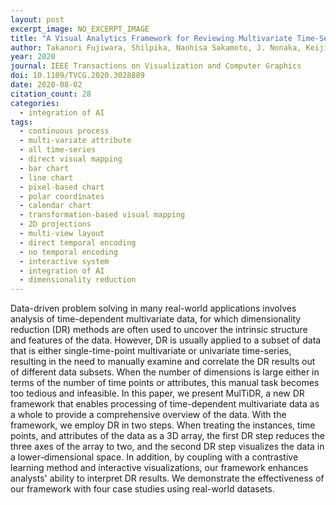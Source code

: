 ```yaml
---
layout: post
excerpt_image: NO_EXCERPT_IMAGE
title: "A Visual Analytics Framework for Reviewing Multivariate Time-Series Data with Dimensionality Reduction"
author: Takanori Fujiwara, Shilpika, Naohisa Sakamoto, J. Nonaka, Keiji Yamamoto & K. Ma
year: 2020
journal: IEEE Transactions on Visualization and Computer Graphics
doi: 10.1109/TVCG.2020.3028889
date: 2020-08-02
citation_count: 28
categories:
  - integration of AI
tags:
  - continuous process
  - multi-variate attribute
  - all time-series
  - direct visual mapping
  - bar chart
  - line chart
  - pixel-based chart
  - polar coordinates
  - calendar chart
  - transformation-based visual mapping
  - 2D projections
  - multi-view layout
  - direct temporal encoding
  - no temporal encoding
  - interactive system
  - integration of AI
  - dimensionality reduction
---
```

Data-driven problem solving in many real-world applications involves analysis of time-dependent multivariate data, for which dimensionality reduction (DR) methods are often used to uncover the intrinsic structure and features of the data. However, DR is usually applied to a subset of data that is either single-time-point multivariate or univariate time-series, resulting in the need to manually examine and correlate the DR results out of different data subsets. When the number of dimensions is large either in terms of the number of time points or attributes, this manual task becomes too tedious and infeasible. In this paper, we present MulTiDR, a new DR framework that enables processing of time-dependent multivariate data as a whole to provide a comprehensive overview of the data. With the framework, we employ DR in two steps. When treating the instances, time points, and attributes of the data as a 3D array, the first DR step reduces the three axes of the array to two, and the second DR step visualizes the data in a lower-dimensional space. In addition, by coupling with a contrastive learning method and interactive visualizations, our framework enhances analysts' ability to interpret DR results. We demonstrate the effectiveness of our framework with four case studies using real-world datasets.
